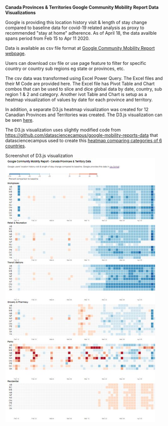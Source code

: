 <strong>Canada Provinces & Territories Google Community Mobility Report Data Visualizations</strong>

Google is providing this location history visit & length of stay change compared to baseline  data for covid-19 related analysis as proxy to recommended "stay at home" adherence. As of April 18, the data availble spans period from Feb 15 to Apr 11 2020. 

Data is available as csv file format at <a href="https://www.google.com/covid19/mobility/">Google Community Mobility Report webpage</a>. 

Users can download csv file or use page feature to filter for specific country or country sub regions eg state or provinces, etc.

The csv data was transformed using Excel Power Query. The Excel files and their M Code are provided here. The Excel file has Pivot Table and Chart combos that can be used to slice and dice global data by date, country, sub region 1 & 2 and category. Another ivot Table and Chart is setup as a heatmap visualization of values by date for each province and territory.

In addition, a separate D3.js heatmap visualization was created for 12 Canadian Provinces and Territories was created. The D3.js visualization can be seen <a href="https://sitrucp.github.io/canada_google_mobility_report_data/">here</a>.

The D3.js visualization uses slightly modified code from <a href="https://github.com/datasciencecampus/google-mobility-reports-data">https://github.com/datasciencecampus/google-mobility-reports-data</a> that datasciencecampus used to create this <a href="https://onsvisual.github.io/google-mobility-map/heatmap/">heatmap comparing categories of 6 countries</a>.




Screenshot of D3.js visualization
![Alt text](/screenshot_heatmap.jpg?raw=true)
